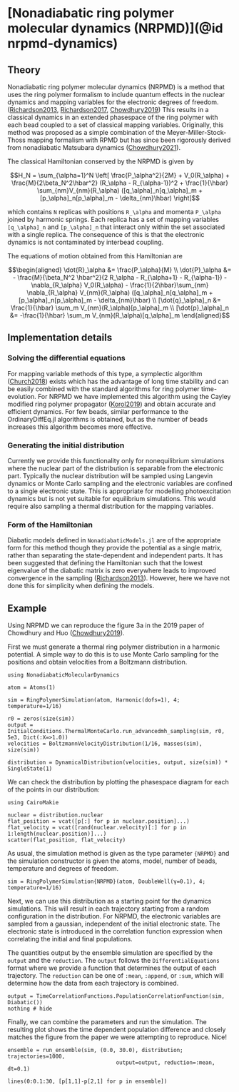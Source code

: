 # [Nonadiabatic ring polymer molecular dynamics (NRPMD)](@id nrpmd-dynamics)

## Theory

Nonadiabatic ring polymer molecular dynamics (NRPMD) is a method that uses the ring polymer
formalism to include quantum effects in the nuclear dynamics and mapping variables
for the electronic degrees of freedom.
([Richardson2013](@cite), [Richardson2017](@cite), [Chowdhury2019](@cite))
This results in a classical dynamics in an extended phasespace of the ring polymer
with each bead coupled to a set of classical mapping variables.
Originally, this method was proposed as a simple combination of the 
Meyer-Miller-Stock-Thoss mapping formalism with RPMD but has since been
rigorously derived from nonadiabatic Matsubara dynamics ([Chowdhury2021](@cite)).

The classical Hamiltonian conserved by the NRPMD is given by

```math
H_N = \sum_{\alpha=1}^N \left[
\frac{P_\alpha^2}{2M} + V_0(R_\alpha)
+ \frac{M}{2\beta_N^2\hbar^2} (R_\alpha - R_{\alpha-1})^2
+ \frac{1}{\hbar} \sum_{nm}V_{nm}(R_\alpha)
([q_\alpha]_n[q_\alpha]_m + [p_\alpha]_n[p_\alpha]_m - \delta_{nm}\hbar)
\right]
```

which contains ``N`` replicas with positions ``R_\alpha`` and momenta ``P_\alpha``
joined by harmonic springs.
Each replica has a set of mapping variables ``[q_\alpha]_n`` and ``[p_\alpha]_n``
that interact only within the set associated with a single replica.
The consequence of this is that the electronic dynamics is not contaminated by interbead 
coupling.

The equations of motion obtained from this Hamiltonian are

```math
\begin{aligned}
\dot{R}_\alpha &= \frac{P_\alpha}{M}
\\
\dot{P}_\alpha &=
- \frac{M}{\beta_N^2 \hbar^2}(2 R_\alpha - R_{\alpha+1} - R_{\alpha-1})
- \nabla_{R_\alpha} V_0(R_\alpha)
- \frac{1}{2\hbar}\sum_{nm} \nabla_{R_\alpha} V_{nm}(R_\alpha)
([q_\alpha]_n[q_\alpha]_m + [p_\alpha]_n[p_\alpha]_m - \delta_{nm}\hbar)
\\
[\dot{q}_\alpha]_n &=
\frac{1}{\hbar} \sum_m V_{nm}(R_\alpha)[p_\alpha]_m
\\
[\dot{p}_\alpha]_n &=
-\frac{1}{\hbar} \sum_m V_{nm}(R_\alpha)[q_\alpha]_m
\end{aligned}
```

## Implementation details

### Solving the differential equations

For mapping variable methods of this type, a symplectic algorithm ([Church2018](@cite))
exists which has the advantage of long time stability and can be easily combined
with the standard algorithms for ring polymer time-evolution.
For NRPMD we have implemented this algorithm using the Cayley modified ring polymer
propagator ([Korol2019](@cite)) and obtain accurate and efficient dynamics.
For few beads, similar performance to the OrdinaryDiffEq.jl algorithms
is obtained, but as the number of beads increases this algorithm becomes more effective.

### Generating the initial distribution

Currently we provide this functionality only for nonequilibrium simulations where the nuclear part
of the distribution is separable from the electronic part.
Typically the nuclear distribution will be sampled using Langevin dynamics or Monte Carlo
sampling and the electronic variables are confined to a single electronic state.
This is appropriate for modelling photoexcitation dynamics but is not yet suitable
for equilibrium simulations.
This would require also sampling a thermal distribution for the mapping variables.

### Form of the Hamiltonian

Diabatic models defined in `NonadiabaticModels.jl` are of the appropriate form for
this method though they provide the potential as a single matrix, rather than separating
the state-dependent and independent parts.
It has been suggested that defining the Hamiltonian such that the lowest eigenvalue
of the diabatic matrix is zero everywhere leads to improved convergence in the sampling
([Richardson2013](@cite)).
However, here we have not done this for simplicity when defining the models.

## Example

Using NRPMD we can reproduce the figure 3a in the 2019 paper of Chowdhury
and Huo ([Chowdhury2019](@cite)).

First we must generate a thermal ring polymer distribution in a harmonic potential.
A simple way to do this is to use Monte Carlo sampling for the positions and
obtain velocities from a Boltzmann distribution.

```@example nrpmd
using NonadiabaticMolecularDynamics

atom = Atoms(1)

sim = RingPolymerSimulation(atom, Harmonic(dofs=1), 4; temperature=1/16)

r0 = zeros(size(sim))
output = InitialConditions.ThermalMonteCarlo.run_advancedmh_sampling(sim, r0, 5e3, Dict(:X=>1.0))
velocities = BoltzmannVelocityDistribution(1/16, masses(sim), size(sim))

distribution = DynamicalDistribution(velocities, output, size(sim)) * SingleState(1)
```

We can check the distribution by plotting the phasespace diagram for each of the points
in our distribution:

```@example nrpmd
using CairoMakie

nuclear = distribution.nuclear
flat_position = vcat([p[:] for p in nuclear.position]...)
flat_velocity = vcat([rand(nuclear.velocity)[:] for p in 1:length(nuclear.position)]...)
scatter(flat_position, flat_velocity)
```

As usual, the simulation method is given as the type parameter `{NRPMD}` and
the simulation constructor is given the atoms, model, number of beads,
temperature and degrees of freedom.

```@example nrpmd
sim = RingPolymerSimulation{NRPMD}(atom, DoubleWell(γ=0.1), 4; temperature=1/16)
```

Next, we can use this distribution as a starting point for the dynamics simulations.
This will result in each trajectory starting from a random configuration in the
distribution.
For NRPMD, the electronic variables are sampled from a gaussian, independent of the
initial electronic state.
The electronic state is introduced in the correlation function expression when correlating
the initial and final populations.

The quantities output by the ensemble simulation are specified by the `output` and the
`reduction`.
The `output` follows the `DifferentialEquations` format where we provide a function
that determines the output of each trajectory.
The `reduction` can be one of `:mean`, `:append`, or `:sum`, which will determine
how the data from each trajectory is combined.

```@example nrpmd
output = TimeCorrelationFunctions.PopulationCorrelationFunction(sim, Diabatic())
nothing # hide
```

Finally, we can combine the parameters and run the simulation.
The resulting plot shows the time dependent population difference and closely matches
the figure from the paper we were attempting to reproduce. Nice!

```@example nrpmd
ensemble = run_ensemble(sim, (0.0, 30.0), distribution; trajectories=1000,
                                  output=output, reduction=:mean, dt=0.1)

lines(0:0.1:30, [p[1,1]-p[2,1] for p in ensemble])
```
